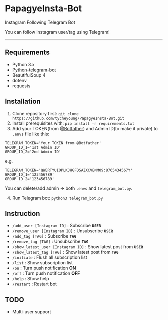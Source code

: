 # PapagyeInsta-Bot
Instagram Following Telegram Bot

You can follow instagram user/tag using Telegram!
****

## Requirements
* Python 3.x
* [Python-telegram-bot](https://github.com/python-telegram-bot/python-telegram-bot)
* BeautifulSoup 4
* dotenv
* requests

## Installation
1. Clone repository first:
```git clone https://github.com/tycheyoung/PapagyeInsta-Bot.git```
2. Install prerequisites with:
```pip install -r requirements.txt```
3. Add your TOKEN(from [@Botfather](http://t.me/botfather)) and Admin ID(to make it private) to ``.envs`` file like this:
```
TELEGRAM_TOKEN='Your TOKEN from @Botfather'
GROUP_ID_1='1st Admin ID'
GROUP_ID_2='2nd Admin ID'
```

e.g.
```
TELEGRAM_TOKEN='QWERTYUIOPLKJHGFDSAZXCVBNM09:8765434567Y'
GROUP_ID_1='123456789'
GROUP_ID_2='123456789'
```

You can delete/add admin -> both ``.envs`` and ``telegram_bot.py``.

4. Run Telegram bot:
```python3 telegram_bot.py```

## Instruction
*  `/add_user [Instagram ID]` : Subscribe **`USER`**
*  `/remove_user [Instagram ID]` : Unsubscribe **`USER`**
*  `/add_tag [TAG]` : Subscribe **`TAG`**
*  `/remove_tag [TAG]` : Unsubscribe **`TAG`**
*  `/show_latest_user [Instagram ID]` : Show latest post from **`USER`**
*  `/show_latest_tag [TAG]` : Show latest post from **`TAG`**
*  `/initiate` : Flush all subscription list
*  `/list` : Show subscription list
*  `/on` : Turn push notification **ON**
*  `/off` : Turn push notification **OFF**
*  `/help` : Show help
*  `/restart` : Restart bot

## TODO
* Multi-user support
